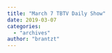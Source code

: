 ```yaml
---
title: "March 7 TBTV Daily Show"
date: 2019-03-07
categories: 
  - "archives"
author: "brantzt"
---
```



